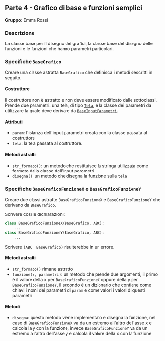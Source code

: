 ## Parte 4 - Grafico di base e funzioni semplici

**Gruppo**: Emma Rossi

### Descrizione

La classe base per il disegno dei grafici, la classe base del disegno delle
funzioni e le funzioni che hanno parametri particolari.

### Specifiche `BaseGrafico`

Creare una classe astratta `BaseGrafico` che definisca i metodi descritti in
seguito.

#### Costruttore

Il costruttore non è astratto e non deve essere modificato dalle sottoclassi.
Prende due parametri: una tela, di tipo
[`Tela`](https://github.com/Classe-4CA-DucaDegliAbruzzi/CalcolatriceGrafica/blob/main/spec/gruppo_2_tela_disegno_grafici.md#specifiche-tela),
e la classe dei parametri da utilizzare la quale deve derivare da
[`BaseInputParametri`](https://github.com/Classe-4CA-DucaDegliAbruzzi/CalcolatriceGrafica/blob/main/spec/gruppo_3_interfaccia_parametri_e_relazioni.md#specifiche-baseinputparametri).

#### Attributi

- `param`: l'istanza dell'input parametri creata con la classe passata al
  costruttore
- `tela`: la tela passata al costruttore.

#### Metodi astratti

- `str_formato()`: un metodo che restituisce la stringa utilizzata come formato
  dalla classe dell'input parametri
- `disegna()`: un metodo che disegna la funzione sulla `tela`

### Specifiche `BaseGraficoFunzioneX` e `BaseGraficoFunzioneY`

Creare due classi astratte `BaseGraficoFunzioneX` e  `BaseGraficoFunzioneY` che
derivano da `BaseGrafico`.

Scrivere così le dichiarazioni:

```python
class BaseGraficoFunzioneX(BaseGrafico, ABC):
    ...
class BaseGraficoFunzioneY(BaseGrafico, ABC):
    ...
```

Scrivere `(ABC, BaseGrafico)` risulterebbe in un errore.

#### Metodi astratti

- `str_formato()` rimane astratto
- `funzione(x, parametri)`: un metodo che prende due argomenti, il primo è il
  valore della x per `BaseGraficoFunzioneX` oppure della y per
  `BaseGraficoFunzioneY`, il secondo è un dizionario che contiene come chiavi i
  nomi dei parametri di `param` e come valori i valori di questi parametri

#### Metodi

- `disegna`: questo metodo viene implementato e disegna la funzione, nel caso di
  `BaseGraficoFunzioneX` va da un estremo all'altro dell'asse x e calcola la y
  con la funzione, invece `BaseGraficoFunzioneY` va da un estremo all'altro
  dell'asse y e calcola il valore della x con la funzione
